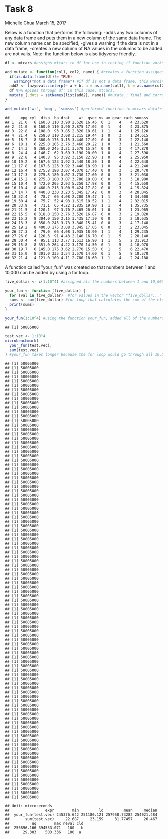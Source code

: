 Task 8
================
Michelle Chua
March 15, 2017

Below is a function that performs the following: -adds any two columns of any data frame and puts them in a new column of the same data frame. The new column name can be specified, -gives a warning if the data is not in a data frame, -creates a new column of NA values in the columns to be added are not valis. Note: the function below is also tidyverse friendly.

``` r
df <- mtcars #assigns mtcars to df for use in testing if function works

add_mutate <- function(col1, col2, name) { #creates a function assigned as add_mutate
  if(is.data.frame(df)!= TRUE)
    warning("not a data frame") #if df is not a data frame, this warning is received.
  add2 <- lazyeval::interp(~ a + b, a = as.name(col1), b = as.name(col2), na.rm=TRUE) #adds a and b; converts a to col1 and b to col2. if col1 and/or col2 are invalid, r returns NA values for the new column.
  df %>% #pipes through df; in this case, mtcars.
  mutate_(.dots = setNames(list(add2), name)) #mutate_: final and correct names are used by mutate; sets names in add2; can change the new column to any 'name' desired by user
}

add_mutate('wt', 'mpg', 'sumsss') #performed function in mtcars dataframe with the "wt" and "mpg" columns; new column name is "sumsss"
```

    ##     mpg cyl  disp  hp drat    wt  qsec vs am gear carb sumsss
    ## 1  21.0   6 160.0 110 3.90 2.620 16.46  0  1    4    4 23.620
    ## 2  21.0   6 160.0 110 3.90 2.875 17.02  0  1    4    4 23.875
    ## 3  22.8   4 108.0  93 3.85 2.320 18.61  1  1    4    1 25.120
    ## 4  21.4   6 258.0 110 3.08 3.215 19.44  1  0    3    1 24.615
    ## 5  18.7   8 360.0 175 3.15 3.440 17.02  0  0    3    2 22.140
    ## 6  18.1   6 225.0 105 2.76 3.460 20.22  1  0    3    1 21.560
    ## 7  14.3   8 360.0 245 3.21 3.570 15.84  0  0    3    4 17.870
    ## 8  24.4   4 146.7  62 3.69 3.190 20.00  1  0    4    2 27.590
    ## 9  22.8   4 140.8  95 3.92 3.150 22.90  1  0    4    2 25.950
    ## 10 19.2   6 167.6 123 3.92 3.440 18.30  1  0    4    4 22.640
    ## 11 17.8   6 167.6 123 3.92 3.440 18.90  1  0    4    4 21.240
    ## 12 16.4   8 275.8 180 3.07 4.070 17.40  0  0    3    3 20.470
    ## 13 17.3   8 275.8 180 3.07 3.730 17.60  0  0    3    3 21.030
    ## 14 15.2   8 275.8 180 3.07 3.780 18.00  0  0    3    3 18.980
    ## 15 10.4   8 472.0 205 2.93 5.250 17.98  0  0    3    4 15.650
    ## 16 10.4   8 460.0 215 3.00 5.424 17.82  0  0    3    4 15.824
    ## 17 14.7   8 440.0 230 3.23 5.345 17.42  0  0    3    4 20.045
    ## 18 32.4   4  78.7  66 4.08 2.200 19.47  1  1    4    1 34.600
    ## 19 30.4   4  75.7  52 4.93 1.615 18.52  1  1    4    2 32.015
    ## 20 33.9   4  71.1  65 4.22 1.835 19.90  1  1    4    1 35.735
    ## 21 21.5   4 120.1  97 3.70 2.465 20.01  1  0    3    1 23.965
    ## 22 15.5   8 318.0 150 2.76 3.520 16.87  0  0    3    2 19.020
    ## 23 15.2   8 304.0 150 3.15 3.435 17.30  0  0    3    2 18.635
    ## 24 13.3   8 350.0 245 3.73 3.840 15.41  0  0    3    4 17.140
    ## 25 19.2   8 400.0 175 3.08 3.845 17.05  0  0    3    2 23.045
    ## 26 27.3   4  79.0  66 4.08 1.935 18.90  1  1    4    1 29.235
    ## 27 26.0   4 120.3  91 4.43 2.140 16.70  0  1    5    2 28.140
    ## 28 30.4   4  95.1 113 3.77 1.513 16.90  1  1    5    2 31.913
    ## 29 15.8   8 351.0 264 4.22 3.170 14.50  0  1    5    4 18.970
    ## 30 19.7   6 145.0 175 3.62 2.770 15.50  0  1    5    6 22.470
    ## 31 15.0   8 301.0 335 3.54 3.570 14.60  0  1    5    8 18.570
    ## 32 21.4   4 121.0 109 4.11 2.780 18.60  1  1    4    2 24.180

A function called "your\_fun" was created so that numbers between 1 and 10,000 can be added by using a for loop.

``` r
five_dollar <- c(1:10^4) #assigned all the numbers between 1 and 10,000 to five_dollar

your_fun <- function (five_dollar) {
  for (val in five_dollar)  #for values in the vector "five_dollar..."
  sums <- sum(five_dollar) #for loop that calculates the sum of the elements of a vector, particularly "five_dollar"
  print(sums)
}

your_fun(1:10^4) #using the function your_fun, added all of the numbers between 1 and 10,000
```

    ## [1] 50005000

``` r
test.vec <- 1:10^4
microbenchmark(
  your_fun(test.vec),
  sum(test.vec)
) #your_fun takes longer because the for loop would go through all 10,000 rows.
```

    ## [1] 50005000
    ## [1] 50005000
    ## [1] 50005000
    ## [1] 50005000
    ## [1] 50005000
    ## [1] 50005000
    ## [1] 50005000
    ## [1] 50005000
    ## [1] 50005000
    ## [1] 50005000
    ## [1] 50005000
    ## [1] 50005000
    ## [1] 50005000
    ## [1] 50005000
    ## [1] 50005000
    ## [1] 50005000
    ## [1] 50005000
    ## [1] 50005000
    ## [1] 50005000
    ## [1] 50005000
    ## [1] 50005000
    ## [1] 50005000
    ## [1] 50005000
    ## [1] 50005000
    ## [1] 50005000
    ## [1] 50005000
    ## [1] 50005000
    ## [1] 50005000
    ## [1] 50005000
    ## [1] 50005000
    ## [1] 50005000
    ## [1] 50005000
    ## [1] 50005000
    ## [1] 50005000
    ## [1] 50005000
    ## [1] 50005000
    ## [1] 50005000
    ## [1] 50005000
    ## [1] 50005000
    ## [1] 50005000
    ## [1] 50005000
    ## [1] 50005000
    ## [1] 50005000
    ## [1] 50005000
    ## [1] 50005000
    ## [1] 50005000
    ## [1] 50005000
    ## [1] 50005000
    ## [1] 50005000
    ## [1] 50005000
    ## [1] 50005000
    ## [1] 50005000
    ## [1] 50005000
    ## [1] 50005000
    ## [1] 50005000
    ## [1] 50005000
    ## [1] 50005000
    ## [1] 50005000
    ## [1] 50005000
    ## [1] 50005000
    ## [1] 50005000
    ## [1] 50005000
    ## [1] 50005000
    ## [1] 50005000
    ## [1] 50005000
    ## [1] 50005000
    ## [1] 50005000
    ## [1] 50005000
    ## [1] 50005000
    ## [1] 50005000
    ## [1] 50005000
    ## [1] 50005000
    ## [1] 50005000
    ## [1] 50005000
    ## [1] 50005000
    ## [1] 50005000
    ## [1] 50005000
    ## [1] 50005000
    ## [1] 50005000
    ## [1] 50005000
    ## [1] 50005000
    ## [1] 50005000
    ## [1] 50005000
    ## [1] 50005000
    ## [1] 50005000
    ## [1] 50005000
    ## [1] 50005000
    ## [1] 50005000
    ## [1] 50005000
    ## [1] 50005000
    ## [1] 50005000
    ## [1] 50005000
    ## [1] 50005000
    ## [1] 50005000
    ## [1] 50005000
    ## [1] 50005000
    ## [1] 50005000
    ## [1] 50005000
    ## [1] 50005000
    ## [1] 50005000

    ## Unit: microseconds
    ##                expr        min         lq         mean     median
    ##  your_fun(test.vec) 245376.642 251180.121 257958.73282 254021.484
    ##       sum(test.vec)     22.687     23.159     31.77457     26.467
    ##          uq        max neval cld
    ##  256896.166 394533.071   100   b
    ##      29.303    503.336   100  a
